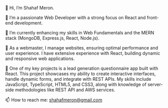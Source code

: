
👋 Hi, I’m Shahaf Meron.

👀 I’m a passionate Web Developer with a strong focus on React and front-end development.

🌱 I’m currently enhancing my skills in Web Fundamentals and the MERN stack (MongoDB, Express.js, React, Node.js).

🔧 As a webmaster, I manage websites, ensuring optimal performance and user experience. I have extensive experience with React, building dynamic and responsive web applications.

💼 One of my key projects is a lead generation questionnaire app built with React. This project showcases my ability to create interactive interfaces, handle dynamic forms, and integrate with REST APIs. My skills include JavaScript, TypeScript, HTML5, and CSS3, along with knowledge of server-side methodologies like REST API and AWS services.

📫 How to reach me: shahafmeron@gmail.com
